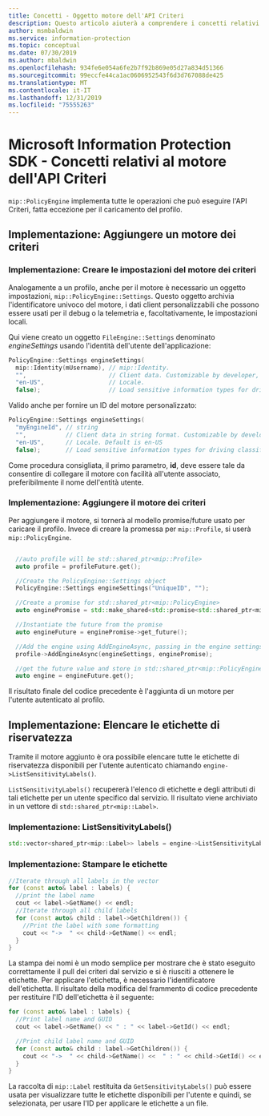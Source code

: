 ```yaml
---
title: Concetti - Oggetto motore dell'API Criteri
description: Questo articolo aiuterà a comprendere i concetti relativi all'oggetto motore dell'API Criteri, che viene creato durante l'inizializzazione dell'applicazione.
author: msmbaldwin
ms.service: information-protection
ms.topic: conceptual
ms.date: 07/30/2019
ms.author: mbaldwin
ms.openlocfilehash: 934fe6e054a6fe2b7f92b869e05d27a834d51366
ms.sourcegitcommit: 99eccfe44ca1ac0606952543f6d3d767088de425
ms.translationtype: MT
ms.contentlocale: it-IT
ms.lasthandoff: 12/31/2019
ms.locfileid: "75555263"
---
```

# <a name="microsoft-information-protection-sdk---policy-api-engine-concepts"></a>Microsoft Information Protection SDK - Concetti relativi al motore dell'API Criteri

`mip::PolicyEngine` implementa tutte le operazioni che può eseguire l'API Criteri, fatta eccezione per il caricamento del profilo.

## <a name="implementation-add-a-policy-engine"></a>Implementazione: Aggiungere un motore dei criteri

### <a name="implementation-create-policy-engine-settings"></a>Implementazione: Creare le impostazioni del motore dei criteri

Analogamente a un profilo, anche per il motore è necessario un oggetto impostazioni, `mip::PolicyEngine::Settings`. Questo oggetto archivia l'identificatore univoco del motore, i dati client personalizzabili che possono essere usati per il debug o la telemetria e, facoltativamente, le impostazioni locali.

Qui viene creato un oggetto `FileEngine::Settings` denominato *engineSettings* usando l'identità dell'utente dell'applicazione:

```cpp
PolicyEngine::Settings engineSettings(
  mip::Identity(mUsername), // mip::Identity.
  "",                       // Client data. Customizable by developer, stored with engine.
  "en-US",                  // Locale.
  false);                   // Load sensitive information types for driving classification.
```

Valido anche per fornire un ID del motore personalizzato:

```cpp
PolicyEngine::Settings engineSettings(
  "myEngineId", // string
  "",           // Client data in string format. Customizable by developer, stored with engine.
  "en-US",      // Locale. Default is en-US
  false);       // Load sensitive information types for driving classification. Default is false.
```

Come procedura consigliata, il primo parametro, **id**, deve essere tale da consentire di collegare il motore con facilità all'utente associato, preferibilmente il nome dell'entità utente.

### <a name="implementation-add-the-policy-engine"></a>Implementazione: Aggiungere il motore dei criteri

Per aggiungere il motore, si tornerà al modello promise/future usato per caricare il profilo. Invece di creare la promessa per `mip::Profile`, si userà `mip::PolicyEngine`.

```cpp

  //auto profile will be std::shared_ptr<mip::Profile>
  auto profile = profileFuture.get();

  //Create the PolicyEngine::Settings object
  PolicyEngine::Settings engineSettings("UniqueID", "");

  //Create a promise for std::shared_ptr<mip::PolicyEngine>
  auto enginePromise = std::make_shared<std::promise<std::shared_ptr<mip::PolicyEngine>>>();

  //Instantiate the future from the promise
  auto engineFuture = enginePromise->get_future();

  //Add the engine using AddEngineAsync, passing in the engine settings and the promise
  profile->AddEngineAsync(engineSettings, enginePromise);

  //get the future value and store in std::shared_ptr<mip::PolicyEngine>
  auto engine = engineFuture.get();
```

Il risultato finale del codice precedente è l'aggiunta di un motore per l'utente autenticato al profilo.

## <a name="implementation-list-sensitivity-labels"></a>Implementazione: Elencare le etichette di riservatezza

Tramite il motore aggiunto è ora possibile elencare tutte le etichette di riservatezza disponibili per l'utente autenticato chiamando `engine->ListSensitivityLabels()`.

`ListSensitivityLabels()` recupererà l'elenco di etichette e degli attributi di tali etichette per un utente specifico dal servizio. Il risultato viene archiviato in un vettore di `std::shared_ptr<mip::Label>`.

### <a name="implementation-listsensitivitylabels"></a>Implementazione: ListSensitivityLabels()

```cpp
std::vector<shared_ptr<mip::Label>> labels = engine->ListSensitivityLabels();
```

### <a name="implementation-print-the-labels"></a>Implementazione: Stampare le etichette

```cpp
//Iterate through all labels in the vector
for (const auto& label : labels) {
  //print the label name
  cout << label->GetName() << endl;
  //Iterate through all child labels
  for (const auto& child : label->GetChildren()) {
    //Print the label with some formatting
    cout << "->  " << child->GetName() << endl;
  }
}
```

La stampa dei nomi è un modo semplice per mostrare che è stato eseguito correttamente il pull dei criteri dal servizio e si è riusciti a ottenere le etichette. Per applicare l'etichetta, è necessario l'identificatore dell'etichetta. Il risultato della modifica del frammento di codice precedente per restituire l'ID dell'etichetta è il seguente:

```cpp
for (const auto& label : labels) {
  //Print label name and GUID
  cout << label->GetName() << " : " << label->GetId() << endl;

  //Print child label name and GUID
  for (const auto& child : label->GetChildren()) {
    cout << "->  " << child->GetName() <<  " : " << child->GetId() << endl;
  }
}
```

La raccolta di `mip::Label` restituita da `GetSensitivityLabels()` può essere usata per visualizzare tutte le etichette disponibili per l'utente e quindi, se selezionata, per usare l'ID per applicare le etichette a un file.
